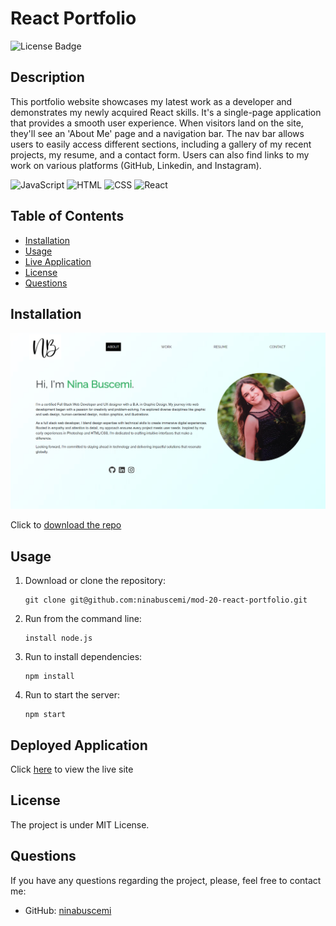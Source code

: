 # React Portfolio

![License Badge](https://badgen.net/static/license/MIT/blue)

## Description

This portfolio website showcases my latest work as a developer and demonstrates my newly acquired React skills. It's a single-page application that provides a smooth user experience. When visitors land on the site, they'll see an 'About Me' page and a navigation bar. The nav bar allows users to easily access different sections, including a gallery of my recent projects, my resume, and a contact form. Users can also find links to my work on various platforms (GitHub, Linkedin, and Instagram).

![JavaScript](https://camo.githubusercontent.com/84372c7d2f1a7308844360ecad82d49b3f6cbc068a0c5e31aeea6ca5344b77ba/68747470733a2f2f696d672e736869656c64732e696f2f62616467652f4a6176615363726970742d4637444631453f7374796c653d666f722d7468652d6261646765266c6f676f3d6a617661736372697074266c6f676f436f6c6f723d626c61636b)
![HTML](https://camo.githubusercontent.com/bfe6a48836e87b13a16f1f56f88fee428475c2ac29247992ec9b8bcc7154f881/68747470733a2f2f696d672e736869656c64732e696f2f62616467652f48544d4c352d4533344632363f7374796c653d666f722d7468652d6261646765266c6f676f3d68746d6c35266c6f676f436f6c6f723d7768697465)
![CSS](https://camo.githubusercontent.com/472c222e8f240a48ae51cd9b082a1b857be809dcd851a25150890c2da50c13a5/68747470733a2f2f696d672e736869656c64732e696f2f62616467652f435353332d3135373242363f7374796c653d666f722d7468652d6261646765266c6f676f3d63737333266c6f676f436f6c6f723d7768697465)
![React](https://camo.githubusercontent.com/6c3957842901e5baa389f3bb8758c8966683333b28493013062fcab5fab645e7/68747470733a2f2f696d672e736869656c64732e696f2f62616467652f52656163742d3230323332413f7374796c653d666f722d7468652d6261646765266c6f676f3d7265616374266c6f676f436f6c6f723d363144414642)

## Table of Contents

- [Installation](#installation)
- [Usage](#usage)
- [Live Application](#link)
- [License](#license)
- [Questions](#questions)

## Installation

![Screenshot](./src/assets/images/screenshot_portfolio.png)



Click to [download the repo](https://github.com/ninabuscemi/mod-20-react-portfolio)


## Usage

1. Download or clone the repository:

    ```
    git clone git@github.com:ninabuscemi/mod-20-react-portfolio.git
    ```

2. Run from the command line:

    ```
    install node.js
    ```
4. Run to install dependencies:

    ```
    npm install
    ```

5. Run to start the server:

    ```
    npm start
    ```

## Deployed Application

Click [here](https://main--ninasportfolio.netlify.app/) to view the live site

## License

The project is under MIT License.
 
## Questions

If you have any questions regarding the project, please, feel free to contact me:

- GitHub: [ninabuscemi](https://github.com/ninabuscemi)